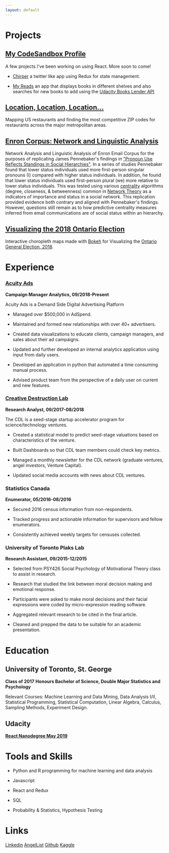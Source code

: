 ```yaml
---
layout: default
---
```


# Projects

## [My CodeSandbox Profile](https://codesandbox.io/u/bentice)

A few projects I've been working on using React. More soon to come!

* [Chirper](https://smokc.codesandbox.io/) a twitter like app using Redux for state management.

* [My Reads](https://v3jfp.codesandbox.io/) an app that displays books in different shelves and also searches for new books to add using the [Udacity Books Lender API](https://reactnd-books-api.udacity.com/)


## [Location, Location, Location...](http://rpubs.com/ben_tice/restzipcodes)

Mapping US restaurants and finding the most competitive ZIP codes for restaurants across the major metropolitan areas.

## [Enron Corpus: Network and Linguistic Analysis](Enron_Article.md)

Network Analysis and Linguistic Analysis of Enron Email Corpus for the purposes of replicating James Pennebaker's findings in ["Pronoun Use Reflects Standings in Social Hierarchies"](http://citeseerx.ist.psu.edu/viewdoc/download?doi=10.1.1.904.6689&rep=rep1&type=pdf). In a series of studies Pennebaker found that lower status individuals used more first-person singular pronouns (I) compared with higher status individuals. In addition, he found that lower status individuals used first-person plural (we) more relative to lower status individuals. This was tested using various [centrality](https://en.wikipedia.org/wiki/Centrality) algorithms (degree, closeness, & betweenness) common in [Network Theory](https://en.wikipedia.org/wiki/Network_theory)  as a indicators of importance and status in a social network. This replication provided evidence both contrary and aligned with Pennebaker's findings. However, questions still remain as to how predictive centrality measures inferred from email communications are of social status within an hierarchy.

## [Visualizing the 2018 Ontario Election](Elections_Article.md)

Interactive choropleth maps made with [Bokeh](https://bokeh.pydata.org/en/latest/) for Visualizing the [Ontario General Election, 2018](https://en.wikipedia.org/wiki/Ontario_general_election,_2018).


# Experience

### [Acuity Ads](https://www.acuityads.com/)
**Campaign Manager Analytics, 09/2018-Present**

Acuity Ads is a Demand Side Digital Advertising Platform 

* Managed over $500,000 in AdSpend.

* Maintained and formed new relationships with over 40+ advertisers.

* Created data visualizations to educate clients, campaign managers, and sales about their ad campaigns.

* Updated and further developed an internal analytics application using input from daily users.

* Developed an application in python that automated a time consuming manual process.

* Advised product team from the perspective of a daily user on current and new features.


### [Creative Destruction Lab](https://www.creativedestructionlab.com/)
**Research Analyst, 09/2017-08/2018**

The CDL is a seed-stage startup accelerator program for science/technology ventures.

* Created a statistical model to predict seed-stage valuations based on characteristics of the venture.

* Built Dashboards so that CDL team members could check key metrics.

* Managed a monthly newsletter for the CDL network (graduate ventures, angel investors, Venture Capital).

* Updated social media accounts with news about CDL ventures.

### Statistics Canada
**Enumerator, 05/2016-08/2016**

* Secured 2016 census information from non-respondents. 

* Tracked progress and actionable information for supervisors and fellow enumerators. 

* Consistently achieved weekly targets for censuses collected. 


### University of Toronto Plaks Lab
**Research Assistant, 09/2015-12/2015**

* Selected from PSY426 Social Psychology of Motivational Theory class to assist in research.

* Research that studied the link between moral decision making and emotional response. 

* Participants were asked to make moral decisions and their facial expressions were coded by micro-expression reading software.

* Aggregated relevant research to be cited in the final article.

* Cleaned and prepped the data to be suitable for an academic presentation.

# Education

## University of Toronto, St. George
**Class of 2017**
**Honours Bachelor of Science, Double Major Statistics and Psychology**

Relevant Courses: Machine Learning and Data Mining, Data Analysis I/II, Statistical Programming, Statistical Computation, Linear Algebra, Calculus, Sampling Methods, Experiment Design.

## Udacity
[**React Nanodegree May 2019**](https://www.udacity.com/course/react-nanodegree--nd019)


# Tools and Skills

* Python and R programming for machine learning and data analysis 

* Javascript

* React and Redux

* SQL

* Probability & Statistics, Hypothesis Testing

# Links

[Linkedin](https://www.linkedin.com/in/ben-tice/)	[AngelList](https://angel.co/ben-tice)	[Github](https://github.com/bentice)	[Kaggle](https://www.kaggle.com/bentice)